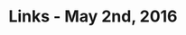 ---
title: Links - May 2nd, 2016
layout: links
category: links
articles:
  - title: The Case Against Reality
    author: Amanda Gefter
    source: The Atlantic
    note: I have <a href="http://www.scientificamerican.com/article/did-humans-evolve-to-see-things-as-they-really-are/">linked to</a> Hoffman's work before, and encouraged some of my friends to read <a href="http://www.cogsci.uci.edu/~ddhoff/interface.pdf">his research</a>. I think Gefter did a great job with this interview.
    url: http://www.theatlantic.com/science/archive/2016/04/the-illusion-of-reality/479559/
    tags:
      - Cognitive Science
      - Psychology
      - Science
  - title: The Feed Is Dying
    author: Casey Johnston
    url: http://nymag.com/selectall/2016/04/the-feed-is-dying.html
    source: New York Magazine
    tags:
      - Technology
      - Culture
      - Web
  - title: You play like you practice
    author: Jason Fried
    source: Signal v. Noise
    url: https://m.signalvnoise.com/you-play-like-you-practice-c218386132c6
    tags:
      - Management
      - Business
  - title: Why is Amazon all of a sudden not re-investing all its profits?
    author: Marcel Weiß
    source: Early Moves
    url: https://earlymoves.com/2016/04/29/why-is-amazon-all-of-a-sudden-not-re-investing-all-its-profits/
    tags:
      - Management
      - Business
      - Technology
  - title: Neural Networks Are Impressively Good At Compression
    source: Probably Dance
    url: https://probablydance.com/2016/04/30/neural-networks-are-impressively-good-at-compression/
    note: A good explanation of neural networks by example. It is amazing how quickly the toy problem of learning a couple of weights, basic high school math, becomes untractable.
    tags:
      - Technology
      - Machine Learning
      - Programming
  - title: Do Experienced Programmers Use Google Frequently?
    author: Umer Mansoor
    source: Code Ahoy
    url: http://codeahoy.com/2016/04/30/do-experienced-programmers-use-google-frequently/
    tags:
      - Technology
      - Programming
  - title: How does knowledge get locked up in people's heads?
    author: Julia Evans
    url: http://jvns.ca/blog/2016/04/30/building-expertise-at-work/
    note: "Reminded me of Cesar Hidalgo's book, Why Information Grows. At some point info HAS to be spread out across brains in the organization."
    tags:
      - Technology
      - Programming
  - title: "On the (Small) Number of Atoms in the Universe"
    author: Peter Norvig
    url: http://norvig.com/atoms.html
    tags:
      - Technology
      - Probability
  - title: What Will Come After Payday Lending?
    author: Bethany McLean
    source: The Atlantic
    url: http://www.theatlantic.com/magazine/archive/2016/05/payday-lending/476403/
    tags:
      - Business
      - Politics
      - Economics
  - title: Handcuffed to Uber
    author: Connie Loizos
    source: TechCrunch
    url: http://techcrunch.com/2016/04/29/handcuffed-to-uber
    note: "Most of modern economics is based on the idea that people make decisions with a clear understanding of the consequences. This couldn't be further from the truth. Whether we're talking of switching to a new job, moving to a different state, picking an insurance plan or making a donation, there are always economic consequences that people don't understand. The complexity of our world, some of it designed, some of it emergent, makes rational decision-making almost impossible. These Uber employees were definitely not aware of how big of an issue this policy would be years after they joined the company. (For more on the topic, take a look at <a href='https://zachholman.com/posts/fuck-your-90-day-exercise-window/'> Zach Holman's post</a>.)"
    tags:
      - Business
      - Culture
      - Technology
---
